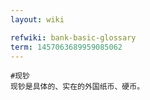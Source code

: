 ```yaml
---
layout: wiki

refwiki: bank-basic-glossary
term: 1457063689959085062
---
```


```
#现钞 
现钞是具体的、实在的外国纸币、硬币。

```